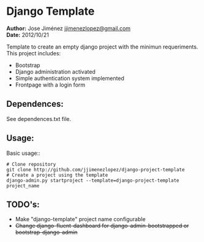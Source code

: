 Django Template
===============

**Author:** Jose Jiménez <jjimenezlopez@gmail.com>  
**Date:** 2012/10/21

Template to create an empty django project with the minimun requeriments.
This project includes:

 * Bootstrap
 * Django administration activated
 * Simple authentication system implemented
 * Frontpage with a login form

Dependences:
------------

See dependences.txt file.

Usage:
------

Basic usage::

    # Clone repository
    git clone http://github.com/jjimenezlopez/django-project-template
    # Create a project using the template
    django-admin.py startproject --template=django-project-template project_name


TODO's:
-------

 - Make "django-template" project name configurable 
 - ~~Change django-fluent-dashboard for django-admin-bootstrapped or bootstrap-django-admin~~


